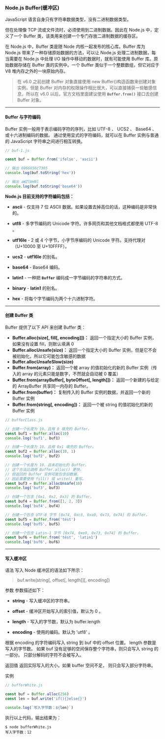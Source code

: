 ### Node.js Buffer(缓冲区)

JavaScript 语言自身只有字符串数据类型，没有二进制数据类型。

但在处理像 TCP 流或文件流时，必须使用到二进制数据。因此在 Node.js 中，定义了一个 Buffer 类，该类用来创建一个专门存放二进制数据的缓存区。

在 Node.js 中，Buffer 类是随 Node 内核一起发布的核心库。Buffer 库为 Node.js 带来了一种存储原始数据的方法，可以让 Node.js 处理二进制数据，每当需要在 Node.js 中处理 I/O 操作中移动的数据时，就有可能使用 Buffer 库。原始数据存储在 Buffer 类的实例中。一个 Buffer 类似于一个整数数组，但它对应于 V8 堆内存之外的一块原始内存。

> 在 v6.0 之前创建 Buffer 对象直接使用 new Buffer()构造函数来创建对象实例，但是 Buffer 对内存的权限操作相比很大，可以直接捕获一些敏感信息，所以在 v6.0 以后，官方文档里面建议使用 **`Buffer.from()`** 接口去创建 Buffer 对象。

---

#### Buffer 与字符编码

Buffer 实例一般用于表示编码字符的序列，比如 UTF-8 、 UCS2 、 Base64 、或十六进制编码的数据。 通过使用显式的字符编码，就可以在 Buffer 实例与普通的 JavaScript 字符串之间进行相互转换。

```js
// buf-1.js

const buf = Buffer.from('ifelse', 'ascii')

// 输出 6966656c7365
console.log(buf.toString('hex'))

// 输出 aWZlbHNl
console.log(buf.toString('base64'))
```

**Node.js 目前支持的字符编码包括：**

- **ascii** - 仅支持 7 位 ASCII 数据。如果设置去掉高位的话，这种编码是非常快的。

- **utf8** - 多字节编码的 Unicode 字符。许多网页和其他文档格式都使用 UTF-8 。

- **utf16le** - 2 或 4 个字节，小字节序编码的 Unicode 字符。支持代理对（U+10000 至 U+10FFFF）。

- **ucs2** - **utf16le** 的别名。

- **base64** - Base64 编码。

- **latin1** - 一种把 **`Buffer`** 编码成一字节编码的字符串的方式。

- **binary** - **latin1** 的别名。

- **hex** - 将每个字节编码为两个十六进制字符。

---

#### 创建 Buffer 类

Buffer 提供了以下 API 来创建 Buffer 类：

- **Buffer.alloc(size[, fill[, encoding]])：** 返回一个指定大小的 Buffer 实例，如果没有设置 fill，则默认填满 0
- **Buffer.allocUnsafe(size)：** 返回一个指定大小的 Buffer 实例，但是它不会被初始化，所以它可能包含敏感的数据
- **Buffer.allocUnsafeSlow(size)**
- **Buffer.from(array)：** 返回一个被 array 的值初始化的新的 Buffer 实例（传入的 array 的元素只能是数字，不然就会自动被 0 覆盖）
- **Buffer.from(arrayBuffer[, byteOffset[, length]])：** 返回一个新建的与给定的 ArrayBuffer 共享同一内存的 Buffer。
- **Buffer.from(buffer)：** 复制传入的 Buffer 实例的数据，并返回一个新的 Buffer 实例
- **Buffer.from(string[, encoding])：** 返回一个被 string 的值初始化的新的 Buffer 实例

```js
// bufferClass.js

// 创建一个长度为 10、且用 0 填充的 Buffer。
const buf1 = Buffer.alloc(10)
console.log('buf1', buf1)

// 创建一个长度为 10、且用 0x1 填充的 Buffer。
const buf2 = Buffer.alloc(10, 1)
console.log('buf2', buf2)

// 创建一个长度为 10、且未初始化的 Buffer。
// 这个方法比调用 Buffer.alloc() 更快，
// 但返回的 Buffer 实例可能包含旧数据，
// 因此需要使用 fill() 或 write() 重写。
const buf3 = Buffer.allocUnsafe(10)
console.log('buf3', buf3)

// 创建一个包含 [0x1, 0x2, 0x3] 的 Buffer。
const buf4 = Buffer.from([1, 2, 3])
console.log('buf4', buf4)

// 创建一个包含 UTF-8 字节 [0x74, 0xc3, 0xa9, 0x73, 0x74] 的 Buffer。
const buf5 = Buffer.from('tést')
console.log('buf5', buf5)

// 创建一个包含 Latin-1 字节 [0x74, 0xe9, 0x73, 0x74] 的 Buffer。
const buf6 = Buffer.from('tést', 'latin1')
console.log('buf6', buf6)
```

---

#### 写入缓冲区

语法
写入 Node 缓冲区的语法如下所示：

> buf.write(string[, offset[, length]][, encoding])

参数
参数描述如下：

- **string** - 写入缓冲区的字符串。

- **offset** - 缓冲区开始写入的索引值，默认为 0 。

- **length** - 写入的字节数，默认为 buffer.length

- **encoding** - 使用的编码。默认为 'utf8' 。

根据 encoding 的字符编码写入 string 到 buf 中的 offset 位置。 length 参数是写入的字节数。 如果 buf 没有足够的空间保存整个字符串，则只会写入 string 的一部分。 只部分解码的字符不会被写入。

返回值
返回实际写入的大小。如果 buffer 空间不足， 则只会写入部分字符串。

实例

```js
// bufferWhite.js

const buf = Buffer.alloc(256)
const len = buf.write('if(){}else{}')

console.log(`写入字节数：${len}`)
```

执行以上代码，输出结果为：

```console
$ node bufferWhite.js
写入字节数：12
```
